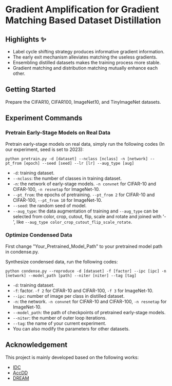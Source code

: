 # Gradient Amplification for Gradient Matching Based Dataset Distillation

## Highlights :sparkles:
- Label cycle shifting strategy produces informative gradient information. 
- The early exit mechanism alleviates matching the useless gradients.
- Ensembling distilled datasets makes the training process more stable. 
- Gradient matching and distribution matching mutually enhance each other. 

## Getting Started
Prepare the CIFAR10, CIFAR100, ImageNet10, and TinyImageNet datasets.

## Experiment Commands

### Pretrain Early-Stage Models on Real Data

Pretrain early-stage models on real data, simply run the following codes  (In our experiment, seed is set to 2023):

```
python pretrain.py -d [dataset] --nclass [nclass] -n [network] --pt_from [epoch] --seed [seed] --lr [lr] --aug_type [aug]
```

- ```-d```: training dataset.
- ```--nclass```: the number of classes in training dataset.
- ```-n```: the network of early-stage models. ```-n convnet``` for CIFAR-10 and CIFAR-100, ```-n resnetap``` for ImageNet-10.
- ```--pt_from```: the epochs of pretraining. ```--pt_from 2``` for CIFAR-10 and CIFAR-100, ```--pt_from 10``` for ImageNet-10.
- ```--seed```: the random seed of model. 
- ```--aug_type```: the data augmentation of training and ```--aug_type``` can be selected from color, crop, cutout, flip, scale and rotate and joined with '-', like ```--aug_type color_crop_cutout_flip_scale_rotate```.


### Optimize Condensed Data

First change "Your_Pretrained_Model_Path" to your pretrained model path in condense.py.

Synthesize condensed data, run the following codes:

```
python condense.py --reproduce -d [dataset] -f [factor] --ipc [ipc] -n [network] --model_path [path] --niter [niter] --tag [tag]
```

- ```-d```: training dataset.
- ```-f```: factor. ```-f 2``` for CIFAR-10 and CIFAR-100, ```-f 3``` for ImageNet-10.
- ```--ipc```: number of image per class in distilled dataset.
- ```-n```: the network. ```-n convnet``` for CIFAR-10 and CIFAR-100, ```-n resnetap``` for ImageNet-10.
- ```--model_path```: the path of checkpoints of pretrained early-stage models.
- ```--niter```: the number of outer loop iterations.
- ```--tag```: the name of your current experiment.
- You can also modify the parameters for other datasets.


## Acknowledgement
This project is mainly developed based on the following works:
- [IDC](https://github.com/snu-mllab/efficient-dataset-condensation)
- [AccDD](https://github.com/ncsu-dk-lab/Acc-DD)
- [DREAM](https://github.com/vimar-gu/DREAM)
